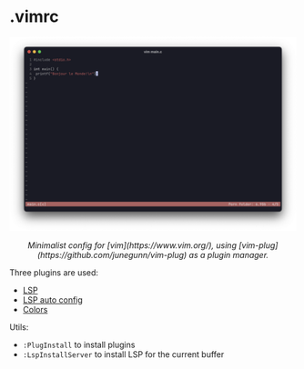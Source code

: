 # .vimrc

![Banner Image](/img.png)

<p align="center"><i>Minimalist config for [vim](https://www.vim.org/), using [vim-plug](https://github.com/junegunn/vim-plug) as a plugin manager.</i></p>

Three plugins are used:
- [LSP](https://github.com/prabirshrestha/vim-lsp)
- [LSP auto config](https://github.com/mattn/vim-lsp-settings)
- [Colors](https://github.com/Alligator/accent.vim)

Utils:
- `:PlugInstall` to install plugins
- `:LspInstallServer` to install LSP for the current buffer

